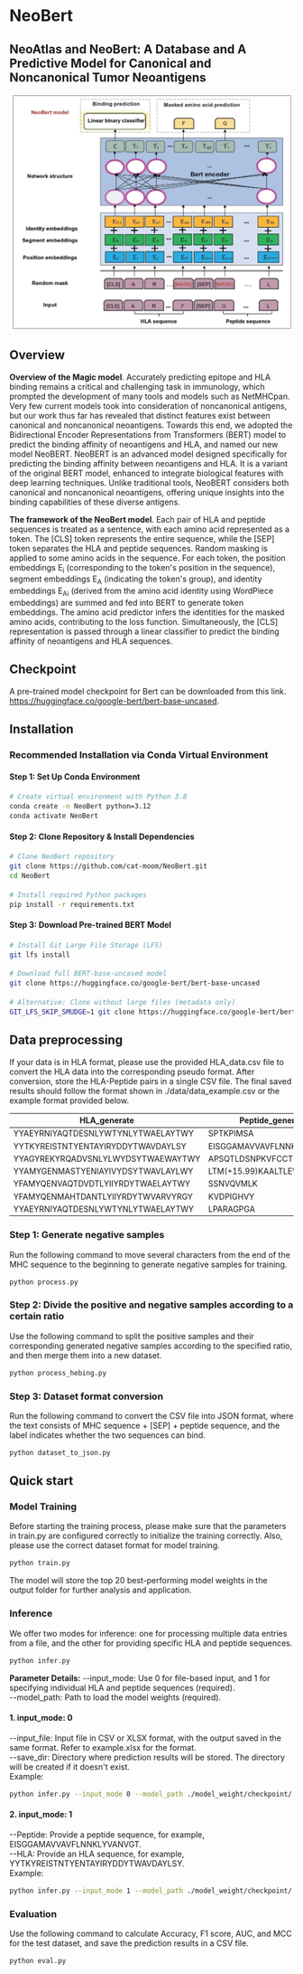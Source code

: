 # NeoBert

## NeoAtlas and NeoBert: A Database and A Predictive Model for Canonical and Noncanonical Tumor Neoantigens
![image](image.jpg)

## Overview

**Overview of the Magic model**. Accurately predicting epitope and HLA binding remains a critical and challenging task in immunology, which prompted the development of many tools and models such as NetMHCpan. Very few current models took into consideration of noncanonical antigens, but our work thus far has revealed that distinct features exist between canonical and noncanonical neoantigens. Towards this end, we adopted the Bidirectional Encoder Representations from Transformers (BERT) model to predict the binding affinity of neoantigens and HLA, and named our new model NeoBERT. NeoBERT is an advanced model designed specifically for predicting the binding affinity between neoantigens and HLA. It is a variant of the original BERT model, enhanced to integrate biological features with deep learning techniques. Unlike traditional tools, NeoBERT considers both canonical and noncanonical neoantigens, offering unique insights into the binding capabilities of these diverse antigens.

**The framework of the NeoBert model**. Each pair of HLA and peptide sequences is treated as a sentence, with each amino acid represented as a token. The [CLS] token represents the entire sequence, while the [SEP] token separates the HLA and peptide sequences. Random masking is applied to some amino acids in the sequence. For each token, the position embeddings E<sub>i</sub> (corresponding to the token's position in the sequence), segment embeddings E<sub>A</sub> (indicating the token's group), and identity embeddings E<sub>Ai</sub> (derived from the amino acid identity using WordPiece embeddings) are summed and fed into BERT to generate token embeddings. The amino acid predictor infers the identities for the masked amino acids, contributing to the loss function. Simultaneously, the [CLS] representation is passed through a linear classifier to predict the binding affinity of neoantigens and HLA sequences.

## Checkpoint

A pre-trained model checkpoint for Bert can be downloaded from this link. https://huggingface.co/google-bert/bert-base-uncased.

## Installation

### Recommended Installation via Conda Virtual Environment

#### Step 1: Set Up Conda Environment

```bash
# Create virtual environment with Python 3.8
conda create -n NeoBert python=3.12
conda activate NeoBert
```

#### Step 2: Clone Repository & Install Dependencies

```bash
# Clone NeoBert repository
git clone https://github.com/cat-moom/NeoBert.git
cd NeoBert

# Install required Python packages
pip install -r requirements.txt
```

#### Step 3: Download Pre-trained BERT Model

```bash
# Install Git Large File Storage (LFS)
git lfs install

# Download full BERT-base-uncased model
git clone https://huggingface.co/google-bert/bert-base-uncased

# Alternative: Clone without large files (metadata only)
GIT_LFS_SKIP_SMUDGE=1 git clone https://huggingface.co/google-bert/bert-base-uncased
```

## Data preprocessing

If your data is in HLA format, please use the provided HLA_data.csv file to convert the HLA data into the corresponding pseudo format. After conversion, store the HLA-Peptide pairs in a single CSV file. The final saved results should follow the format shown in ./data/data_example.csv or the example format provided below.

| HLA_generate                        | Peptide_generate               | binding |
|-------------------------------------|--------------------------------|---------|
| YYAEYRNIYAQTDESNLYWTYNLYTWAELAYTWY | SPTKPIMSA                      | 1       |
| YYTKYREISTNTYENTAYIRYDDYTWAVDAYLSY | EISGGAMAVVAVFLNNKLYVANVGT      | 1       |
| YYAGYREKYRQADVSNLYLWYDSYTWAEWAYTWY | APSQTLDSNPKVFCCTHSLPIEDPQ      | 1       |
| YYAMYGENMASTYENIAYIVYDSYTWAVLAYLWY | LTM(+15.99)KAALTLEW            | 1       |
| YFAMYQENVAQTDVDTLYIIYRDYTWAELAYTWY | SSNVQVMLK                      | 1       |
| YFAMYQENMAHTDANTLYIIYRDYTWVARVYRGY | KVDPIGHVY                      | 1       |
| YYAEYRNIYAQTDESNLYWTYNLYTWAELAYTWY | LPARAGPGA                      | 1       |

### Step 1: Generate negative samples

Run the following command to move several characters from the end of the MHC sequence to the beginning to generate negative samples for training.

```bash
python process.py
```

### Step 2: Divide the positive and negative samples according to a certain ratio

Use the following command to split the positive samples and their corresponding generated negative samples according to the specified ratio, and then merge them into a new dataset.

```bash
python process_hebing.py
```

### Step 3: Dataset format conversion

Run the following command to convert the CSV file into JSON format, where the text consists of MHC sequence + [SEP] + peptide sequence, and the label indicates whether the two sequences can bind.

```bash
python dataset_to_json.py
```

## Quick start

### Model Training

Before starting the training process, please make sure that the parameters in train.py are configured correctly to initialize the training correctly. Also, please use the correct dataset format for model training.

```bash
python train.py
```

The model will store the top 20 best-performing model weights in the output folder for further analysis and application.

### Inference

We offer two modes for inference: one for processing multiple data entries from a file, and the other for providing specific HLA and peptide sequences.

```bash
python infer.py
```

**Parameter Details:**
--input_mode: Use 0 for file-based input, and 1 for specifying individual HLA and peptide sequences (required).<br> --model_path: Path to load the model weights (required).<br>

#### 1. input_mode: 0

--input_file: Input file in CSV or XLSX format, with the output saved in the same format. Refer to example.xlsx for the format.<br> --save_dir: Directory where prediction results will be stored. The directory will be created if it doesn't exist.<br> 
Example:

```bash
python infer.py --input_mode 0 --model_path ./model_weight/checkpoint/ --save_dir ./predictout/ --input_file ./XXXX.csv
```

#### 2. input_mode: 1

--Peptide: Provide a peptide sequence, for example, EISGGAMAVVAVFLNNKLYVANVGT.<br> --HLA: Provide an HLA sequence, for example, YYTKYREISTNTYENTAYIRYDDYTWAVDAYLSY.<br> 
Example:

```bash
python infer.py --input_mode 1 --model_path ./model_weight/checkpoint/ --Peptide EISGGAMAVVAVFLNNKLYVANVGT --HLA YYTKYREISTNTYENTAYIRYDDYTWAVDAYLSY
```

### Evaluation

Use the following command to calculate Accuracy, F1 score, AUC, and MCC for the test dataset, and save the prediction results in a CSV file.

```bash
python eval.py
```